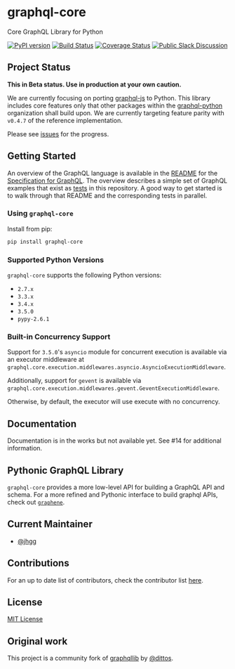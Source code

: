 # graphql-core

Core GraphQL Library for Python

[![PyPI version](https://badge.fury.io/py/graphql-core.svg)](https://badge.fury.io/py/graphql-core)
[![Build Status](https://travis-ci.org/graphql-python/graphql-core.svg?branch=master)](https://travis-ci.org/graphql-python/graphql-core)
[![Coverage Status](https://coveralls.io/repos/graphql-python/graphql-core/badge.svg?branch=master&service=github)](https://coveralls.io/github/graphql-python/graphql-core?branch=master)
[![Public Slack Discussion](https://graphql-slack.herokuapp.com/badge.svg)](https://graphql-slack.herokuapp.com/)


## Project Status

**This in Beta status. Use in production at your own caution.**

We are currently focusing on porting [graphql-js](https://github.com/graphql/graphql-js) to Python.
This library includes core features only that other packages within the [graphql-python](https://github.com/graphql-python/) organization shall build upon.
We are currently targeting feature parity with `v0.4.7` of the reference implementation.

Please see [issues](https://github.com/graphql-python/graphql-core/issues) for the progress.

## Getting Started

An overview of the GraphQL language is available in the 
[README](https://github.com/facebook/graphql/blob/master/README.md) for the
[Specification for GraphQL](https://github.com/facebook/graphql). 
The overview describes a simple set of GraphQL examples that exist as [tests](tests/core_starwars)
in this repository. A good way to get started is to walk through that README and the corresponding tests
in parallel. 

### Using `graphql-core`

Install from pip:

```sh
pip install graphql-core
```

### Supported Python Versions
`graphql-core` supports the following Python versions:
 
* `2.7.x`
* `3.3.x`
* `3.4.x`
* `3.5.0`
* `pypy-2.6.1`

### Built-in Concurrency Support
Support for `3.5.0`'s `asyncio` module for concurrent execution is available via an executor middleware at 
`graphql.core.execution.middlewares.asyncio.AsyncioExecutionMiddleware`.

Additionally, support for `gevent` is available via 
`graphql.core.execution.middlewares.gevent.GeventExecutionMiddleware`.

Otherwise, by default, the executor will use execute with no concurrency.

## Documentation

Documentation is in the works but not available yet. See #14 for additional information.

## Pythonic GraphQL Library
`graphql-core` provides a more low-level API for building a GraphQL API and schema. For a more refined and Pythonic interface to build graphql APIs, check out [`graphene`](https://github.com/graphql-python/graphene).

## Current Maintainer
 * [@jhgg](https://github.com/jhgg/)

## Contributions
For an up to date list of contributors, check the contributor list [here](https://github.com/graphql-python/graphql-core/graphs/contributors). 

## License

[MIT License](https://github.com/graphql-python/graphql-core/blob/master/LICENSE)

## Original work

This project is a community fork of [graphqllib](https://github.com/dittos/graphqllib) by [@dittos](https://github.com/dittos/).
